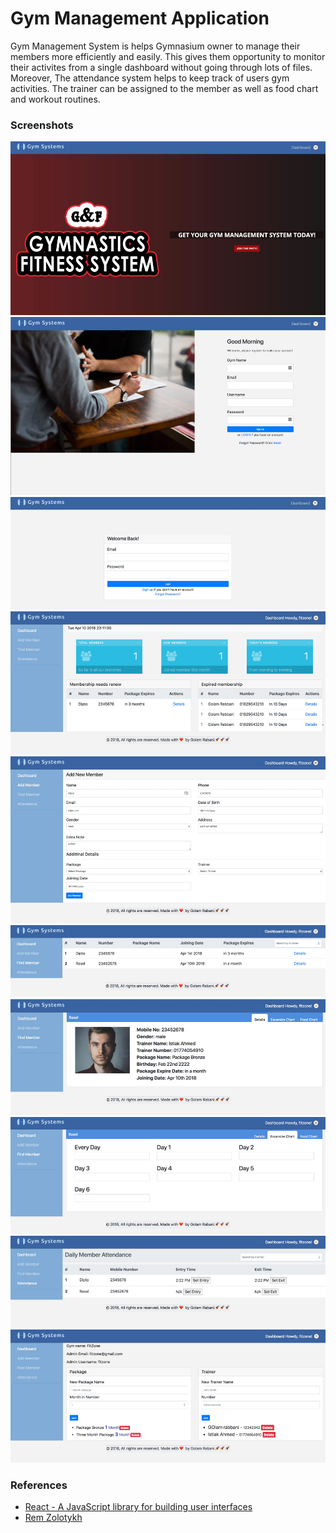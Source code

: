 # Gym Management Application

Gym Management System is helps Gymnasium owner to manage their members more efficiently and easily. This gives them opportunity to monitor their activites from a single dashboard without going through lots of files. Moreover, The attendance system helps to keep track of users gym activities. The trainer can be assigned to the member as well as food chart and workout routines.

### Screenshots

![](https://github.com/mgorabbani/gym-react-app/blob/master/assets/Picture1.png)
![](https://github.com/mgorabbani/gym-react-app/blob/master/assets/Picture2.png)
![](https://github.com/mgorabbani/gym-react-app/blob/master/assets/Picture3.png)
![](https://github.com/mgorabbani/gym-react-app/blob/master/assets/Picture4.png)
![](https://github.com/mgorabbani/gym-react-app/blob/master/assets/Picture5.png)
![](https://github.com/mgorabbani/gym-react-app/blob/master/assets/Picture6.png)
![](https://github.com/mgorabbani/gym-react-app/blob/master/assets/Picture7.png)
![](https://github.com/mgorabbani/gym-react-app/blob/master/assets/Picture8.png)
![](https://github.com/mgorabbani/gym-react-app/blob/master/assets/Picture9.png)
![](https://github.com/mgorabbani/gym-react-app/blob/master/assets/Picture10.png)

### References

+ [React - A JavaScript library for building user interfaces](https://reactjs.org/)
+ [Rem Zolotykh](https://www.youtube.com/user/MrRemchi)
